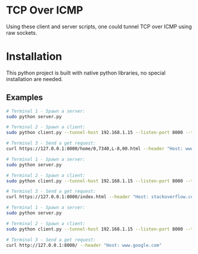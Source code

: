 
# TCP Over ICMP
Using these client and server scripts, one could tunnel TCP over ICMP using raw sockets.

# Installation
This python project is built with native python libraries, no special installation are needed.

## Examples

```bash
# Terminal 1 - Spawn a server:
sudo python server.py

# Terminal 2 - Spawn a client:
sudo python client.py --tunnel-host 192.168.1.15 --listen-port 8000 --target-host ynet.co.il --target-port 443

# Terminal 3 - Send a get request:
curl https://127.0.0.1:8000/home/0,7340,L-8,00.html --header "Host: www.ynet.co.il"  --insecure
```


```bash
# Terminal 1 - Spawn a server:
sudo python server.py

# Terminal 2 - Spawn a client:
sudo python client.py --tunnel-host 192.168.1.15 --listen-port 8000 --target-host stackoverflow.com --target-port 443

# Terminal 3 - Send a get request:
curl https://127.0.0.1:8000/index.html --header "Host: stackoverflow.com"  --insecure
```

```bash
# Terminal 1 - Spawn a server:
sudo python server.py

# Terminal 2 - Spawn a client:
sudo python client.py --tunnel-host 192.168.1.15 --listen-port 8000 --target-host www.google.com --target-port 80

# Terminal 3 - Send a get request:
curl http://127.0.0.1:8000/ --header "Host: www.google.com"
```